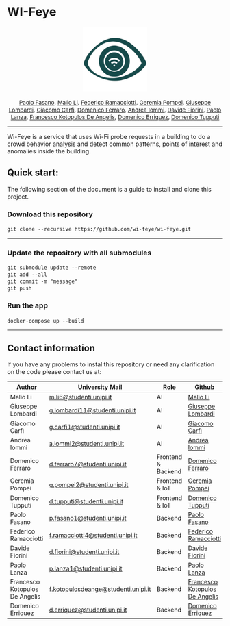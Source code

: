 # WI-Feye

<p align = center>
<img src="logo.png" width="150" />
</p>
<p align = center>
    <font size = 2>  
        <a href="https://github.com/PFasano99/">Paolo Fasano</a>, 
		<a href="https://github.com/xiaoli98">Malio Li</a>, 
		<a href="https://github.com/0xfederama">Federico Ramacciotti</a>, 
		<a href="https://github.com/GeremiaPompei">Geremia Pompei</a>,
		<a href="https://github.com/">Giuseppe Lombardi</a>, 
		<a href="https://github.com/Sopralapanca">Giacomo Carfì</a>, 
		<a href="https://github.com/domferr">Domenico Ferraro</a>,
		<a href="https://github.com/jacons">Andrea Iommi</a>,
		<a href="https://github.com/dufnill">Davide Fiorini</a>,
		<a href="https://github.com/paololanza">Paolo Lanza</a>,
		<a href="https://github.com/dookie182">Francesco Kotopulos De Angelis</a>,
		<a href="https://github.com/Erriquez97">Domenico Erriquez</a>,
		<a href="https://github.com/">Domenico Tupputi</a>      
    </font>
</p>

---

</font>

Wi-Feye is a service that uses Wi-Fi probe requests in a building to do a crowd behavior analysis and detect common patterns, points of interest and anomalies inside the building.

## Quick start: 


The following section of the document is a guide to install and clone this project.


### Download this repository
```
git clone --recursive https://github.com/wi-feye/wi-feye.git
```
--- 

### Update the repository with all submodules
```
git submodule update --remote
git add --all
git commit -m "message"
git push
```

### Run the app
```
docker-compose up --build
```
---

## Contact information

If you have any problems to instal this repository or need any clarification on the code please contact us at: 

|Author                 |University Mail                |Role       |Github                                                             |
|-----------------------|-------------------------------|-----------|-------------------------------------------------------------------|
| Malio Li              | m.li6@studenti.unipi.it       |AI  | <a href="https://github.com/xiaoli98">Malio Li</a>                |
| Giuseppe Lombardi     |g.lombardi11@studenti.unipi.it            |AI  | <a href="https://github.com/">Giuseppe Lombardi</a>               |   
| Giacomo Carfì         | g.carfi1@studenti.unipi.it            |AI  | <a href="https://github.com/Sopralapanca">Giacomo Carfì</a>       |
| Andrea Iommi          | a.iommi2@studenti.unipi.it            |AI  | <a href="https://github.com/jacons">Andrea Iommi</a>              |
| Domenico Ferraro      | d.ferraro7@studenti.unipi.it            |Frontend & Backend  | <a href="https://github.com/domferr">Domenico Ferraro</a>         |
| Geremia Pompei        | g.pompei2@studenti.unipi.it   |Frontend & IoT   | <a href="https://github.com/GeremiaPompei">Geremia Pompei</a>     |
| Domenico Tupputi      | d.tupputi@studenti.unipi.it            |Frontend & IoT  | <a href="https://github.com/">Domenico Tupputi</a>                |
| Paolo Fasano          | p.fasano1@studenti.unipi.it   |Backend    | <a href="https://github.com/PFasano99/">Paolo Fasano</a>          |
| Federico Ramacciotti  | f.ramacciotti4@studenti.unipi.it            |Backend    | <a href="https://github.com/0xfederama">Federico Ramacciotti</a>  |
| Davide Fiorini        | d.fiorini@studenti.unipi.it   |Backend    | <a href="https://github.com/dufnill">Davide Fiorini</a>           |
| Paolo Lanza           | p.lanza1@studenti.unipi.it    |Backend    | <a href="https://github.com/paololanza">Paolo Lanza</a>           |
| Francesco Kotopulos De Angelis |   f.kotopulosdeange@studenti.unipi.it |Backend    | <a href="https://github.com/dookie182">Francesco Kotopulos De Angelis</a> |
| Domenico Erriquez     | d.erriquez@studenti.unipi.it  |Backend    | <a href="https://github.com/Erriquez97">Domenico Erriquez</a>     |

             
        
